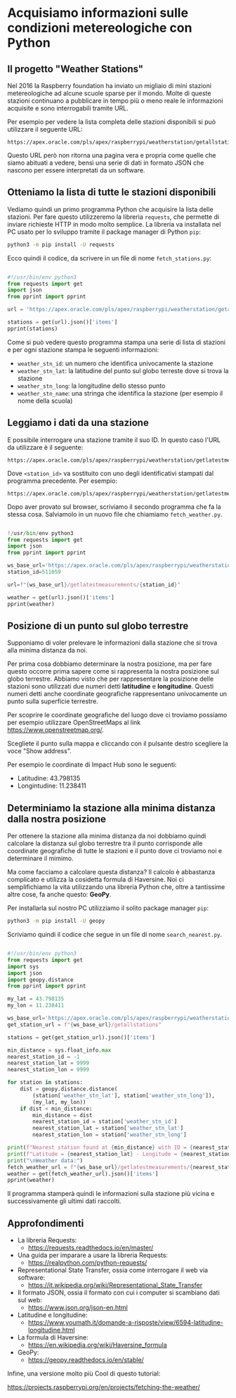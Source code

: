 # Acquisiamo informazioni sulle condizioni metereologiche con Python

## Il progetto "Weather Stations"

Nel 2016 la Raspberry foundation ha inviato un migliaio di mini stazioni metereologiche ad alcune scuole sparse per il mondo. Molte di queste stazioni continuano a pubblicare in tempo più o meno reale le informazioni acquisite e sono interrogabili tramite URL.

Per esempio per vedere la lista completa delle stazioni disponibili si può utilizzare il seguente URL:

```
https://apex.oracle.com/pls/apex/raspberrypi/weatherstation/getallstations
```

Questo URL però non ritorna una pagina vera e propria come quelle che siamo abituati a vedere, bensì una serie di dati in formato JSON che nascono per essere interpretati da un software.

## Otteniamo la lista di tutte le stazioni disponibili

Vediamo quindi un primo programma Python che acquisire la lista delle stazioni. Per fare questo utilizzeremo la libreria `requests`, che permette di inviare richieste HTTP in modo molto semplice. La libreria va installata nel PC usato per lo sviluppo tramite il package manager di Python `pip`:

```bash
python3 -m pip install -U requests
```

Ecco quindi il codice, da scrivere in un file di nome `fetch_stations.py`:

```python

#!/usr/bin/env python3
from requests import get
import json
from pprint import pprint

url = 'https://apex.oracle.com/pls/apex/raspberrypi/weatherstation/getallstations'

stations = get(url).json()['items']
pprint(stations)


```

Come si può vedere questo programma stampa una serie di lista di stazioni e per ogni stazione stampa le seguenti informazioni:

 - `weather_stn_id`: un numero che identifica univocamente la stazione
 - `weather_stn_lat`: la latitudine del punto sul globo terreste dove si trova la stazione
 - `weather_stn_long`: la longitudine dello stesso punto
 - `weather_stn_name`: una stringa che identifica la stazione (per esempio il nome della scuola)

## Leggiamo i dati da una stazione

E possibile interrogare una stazione tramite il suo ID. In questo caso l'URL da utilizzare è il seguente:

```
https://apex.oracle.com/pls/apex/raspberrypi/weatherstation/getlatestmeasurements/<station_id>
```

Dove `<station_id>` va sostituito con uno degli identificativi stampati dal programma precedente. Per esempio:

```
https://apex.oracle.com/pls/apex/raspberrypi/weatherstation/getlatestmeasurements/511059
```

Dopo aver provato sul browser, scriviamo il secondo programma che fa la stessa cosa. Salviamolo in un nuovo file che chiamiamo `fetch_weather.py`.

```python

!/usr/bin/env python3
from requests import get
import json
from pprint import pprint

ws_base_url='https://apex.oracle.com/pls/apex/raspberrypi/weatherstation'
station_id=511059

url=f"{ws_base_url}/getlatestmeasurements/{station_id}"

weather = get(url).json()['items']
pprint(weather)


```

## Posizione di un punto sul globo terrestre

Supponiamo di voler prelevare le informazioni dalla stazione che si trova alla minima distanza da noi.

Per prima cosa dobbiamo determinare la nostra posizione, ma per fare questo occorre prima sapere come si rappresenta la nostra posizione sul globo terrestre. Abbiamo visto che per rappresentare la posizione delle stazioni sono utilizzati due numeri detti **latitudine** e **longitudine**. Questi numeri detti anche coordinate geografiche rappresentano univocamente un punto sulla superficie terrestre.

Per scoprire le coordinate geografiche del luogo dove ci troviamo possiamo per esempio utilizzare OpenStreetMaps al link https://www.openstreetmap.org/.

Scegliete il punto sulla mappa e cliccando con il pulsante destro scegliere la voce "Show address".

Per esempio le coordinate di Impact Hub sono le seguenti:

- Latitudine: 43.798135
- Longintudine: 11.238411

## Determiniamo la stazione alla minima distanza dalla nostra posizione

Per ottenere la stazione alla minima distanza da noi dobbiamo quindi calcolare la distanza sul globo terrestre tra il punto corrisponde alle coordinate geografiche di tutte le stazioni e il punto dove ci troviamo noi e determinare il mimimo.

Ma come facciamo a calcolare questa distanza? Il calcolo è abbastanza complicato e utilizza la cosidetta formula di Haversine. Noi ci semplifichiamo la vita utilizzando una libreria Python che, oltre a tantissime altre cose, fa anche questo: **GeoPy**.

Per installarla sul nostro PC utilizziamo il solito package manager `pip`:

```bash
python3 -m pip install -U geopy
```

Scriviamo quindi il codice che segue in un file di nome `search_nearest.py`.

```python

#!/usr/bin/env python3
from requests import get
import sys
import json
import geopy.distance
from pprint import pprint

my_lat = 43.798135
my_lon = 11.238411

ws_base_url='https://apex.oracle.com/pls/apex/raspberrypi/weatherstation'
get_station_url = f"{ws_base_url}/getallstations"

stations = get(get_station_url).json()['items']

min_distance = sys.float_info.max
nearest_station_id = -1
nearest_station_lat = 9999
nearest_station_lon = 9999

for station in stations:
    dist = geopy.distance.distance(
        (station['weather_stn_lat'], station['weather_stn_long']),
        (my_lat, my_lon))
    if dist < min_distance:
        min_distance = dist
        nearest_station_id = station['weather_stn_id']
        nearest_station_lat = station['weather_stn_lat']
        nearest_station_lon = station['weather_stn_long']

print(f"Nearest station found at {min_distance} with ID = {nearest_station_id}")
print(f"Latitude = {nearest_station_lat} - Longitude = {nearest_station_lon}")
print("\nWeather data:")
fetch_weather_url = f"{ws_base_url}/getlatestmeasurements/{nearest_station_id}"
weather = get(fetch_weather_url).json()['items']
pprint(weather)


```

Il programma stamperà quindi le informazioni sulla stazione più vicina e successivamente gli ultimi dati raccolti.


## Approfondimenti

- La libreria Requests:
    - https://requests.readthedocs.io/en/master/
- Una guida per imparare a usare la libreria Requests:
    - https://realpython.com/python-requests/
- Representational State Transfer, ossia come interrogare il web via software:
    - https://it.wikipedia.org/wiki/Representational_State_Transfer
- Il formato JSON, ossia il formato con cui i computer si scambiano dati sul web:
    - https://www.json.org/json-en.html
- Latitudine e longitudine:
    - https://www.youmath.it/domande-a-risposte/view/6594-latitudine-longitudine.html
- La formula di Haversine:
    - https://en.wikipedia.org/wiki/Haversine_formula
- GeoPy:
    - https://geopy.readthedocs.io/en/stable/

Infine, una versione molto più Cool di questo tutorial:

https://projects.raspberrypi.org/en/projects/fetching-the-weather/

